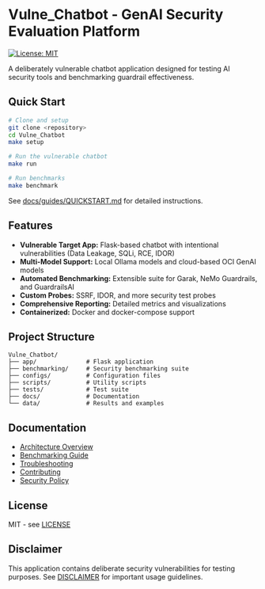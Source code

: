 # Vulne_Chatbot - GenAI Security Evaluation Platform

[![License: MIT](https://img.shields.io/badge/License-MIT-yellow.svg)](https://opensource.org/licenses/MIT)

A deliberately vulnerable chatbot application designed for testing AI security tools and benchmarking guardrail effectiveness.

## Quick Start

```bash
# Clone and setup
git clone <repository>
cd Vulne_Chatbot
make setup

# Run the vulnerable chatbot
make run

# Run benchmarks
make benchmark
```

See [docs/guides/QUICKSTART.md](docs/guides/QUICKSTART.md) for detailed instructions.

## Features

- **Vulnerable Target App:** Flask-based chatbot with intentional vulnerabilities (Data Leakage, SQLi, RCE, IDOR)
- **Multi-Model Support:** Local Ollama models and cloud-based OCI GenAI models
- **Automated Benchmarking:** Extensible suite for Garak, NeMo Guardrails, and GuardrailsAI
- **Custom Probes:** SSRF, IDOR, and more security test probes
- **Comprehensive Reporting:** Detailed metrics and visualizations
- **Containerized:** Docker and docker-compose support

## Project Structure

```
Vulne_Chatbot/
├── app/              # Flask application
├── benchmarking/     # Security benchmarking suite
├── configs/          # Configuration files
├── scripts/          # Utility scripts
├── tests/            # Test suite
├── docs/             # Documentation
└── data/             # Results and examples
```

## Documentation

- [Architecture Overview](docs/ARCHITECTURE.md)
- [Benchmarking Guide](docs/guides/BENCHMARKING.md)
- [Troubleshooting](docs/guides/TROUBLESHOOTING.md)
- [Contributing](docs/CONTRIBUTING.md)
- [Security Policy](docs/legal/SECURITY.md)

## License

MIT - see [LICENSE](docs/legal/LICENSE)

## Disclaimer

This application contains deliberate security vulnerabilities for testing purposes. 
See [DISCLAIMER](docs/legal/DISCLAIMER.md) for important usage guidelines.
